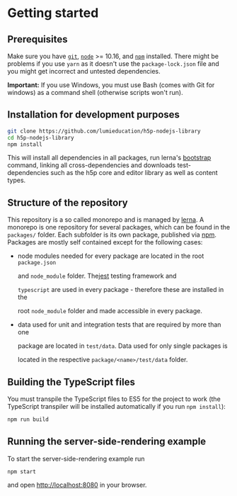 # Getting started

## Prerequisites

Make sure you have [`git`](https://git-scm.com/), [`node`](https://nodejs.org/) &gt;= 10.16, and [`npm`](https://www.npmjs.com/get-npm) installed. There might be problems if you use `yarn` as it doesn't use the `package-lock.json` file and you might get incorrect and untested dependencies.

**Important:** If you use Windows, you must use Bash \(comes with Git for windows\) as a command shell \(otherwise scripts won't run\).

## Installation for development purposes

```bash
git clone https://github.com/lumieducation/h5p-nodejs-library
cd h5p-nodejs-library
npm install
```

This will install all dependencies in all packages, run lerna's [bootstrap](https://lerna.js.org/#command-bootstrap) command, linking all cross-dependencies and downloads test-dependencies such as the h5p core and editor library as well as content types.

## Structure of the repository

This repository is a so called monorepo and is managed by [lerna](https://lerna.js.org). A monorepo is one repository for several packages, which can be found in the `packages/` folder. Each subfolder is its own package, published via [npm](https://www.npmjs.com). Packages are mostly self contained except for the following cases:

* node modules needed for every package are located in the root `package.json`

  and `node_module` folder. The[jest](https://jestjs.io) testing framework and

  `typescript` are used in every package - therefore these are installed in the

  root `node_module` folder and made accessible in every package.

* data used for unit and integration tests that are required by more than one

  package are located in `test/data`. Data used for only single packages is

  located in the respective `package/<name>/test/data` folder.

## Building the TypeScript files

You must transpile the TypeScript files to ES5 for the project to work \(the TypeScript transpiler will be installed automatically if you run `npm install`\):

```bash
npm run build
```

## Running the server-side-rendering example

To start the server-side-rendering example run

```text
npm start
```

and open [http://localhost:8080](http://localhost:8080) in your browser.


